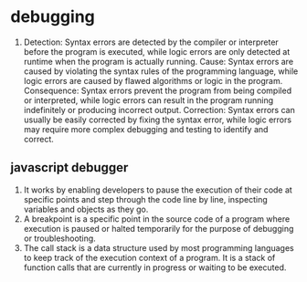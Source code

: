 # debugging

1. Detection: Syntax errors are detected by the compiler or interpreter before the program is executed, while logic errors are only detected at runtime when the program is actually running. Cause: Syntax errors are caused by violating the syntax rules of the programming language, while logic errors are caused by flawed algorithms or logic in the program. Consequence: Syntax errors prevent the program from being compiled or interpreted, while logic errors can result in the program running indefinitely or producing incorrect output. Correction: Syntax errors can usually be easily corrected by fixing the syntax error, while logic errors may require more complex debugging and testing to identify and correct.

## javascript debugger

1. It works by enabling developers to pause the execution of their code at specific points and step through the code line by line, inspecting variables and objects as they go.
2. A breakpoint is a specific point in the source code of a program where execution is paused or halted temporarily for the purpose of debugging or troubleshooting.
3. The call stack is a data structure used by most programming languages to keep track of the execution context of a program. It is a stack of function calls that are currently in progress or waiting to be executed.
